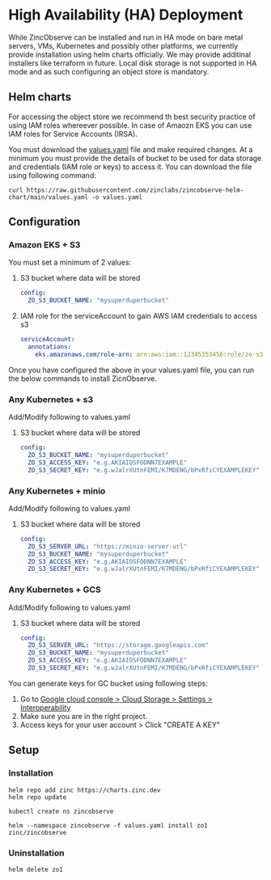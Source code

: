 # High Availability (HA) Deployment

While ZincObserve can be installed and run in HA mode on bare metal servers, VMs, Kubernetes and possibly other platforms, we currently provide installation using helm charts officially. We may provide additinal installers like terraform in future. Local disk storage is not supported in HA mode and as such configuring an object store is mandatory.

## Helm charts



For accessing the object store we recommend th best security practice of using IAM roles whereever possible. In case of Amaozn EKS you can use IAM roles for Service Accounts (IRSA).

You must download the [values.yaml](https://github.com/zinclabs/zincobserve-helm-chart/blob/main/values.yaml) file and make required changes. At a minimum you must provide the details of bucket to be used for data storage and credentials (IAM role or keys) to access it. You can download the file using following command:

```shell
curl https://raw.githubusercontent.com/zinclabs/zincobserve-helm-chart/main/values.yaml -o values.yaml
```

## Configuration

### Amazon EKS + S3

You must set a minimum of 2 values:

1. S3 bucket where data will be stored
    ```yaml
    config:
      ZO_S3_BUCKET_NAME: "mysuperduperbucket"
    ```
1. IAM role for the serviceAccount to gain AWS IAM credentials to access s3
    ```yaml
    serviceAccount:
      annotations:
        eks.amazonaws.com/role-arn: arn:aws:iam::12345353456:role/zo-s3-eks
    ```

Once you have configured the above in your values.yaml file, you can run the below commands to install ZicnObserve.

### Any Kubernetes + s3

Add/Modify following to values.yaml

1. S3 bucket where data will be stored
    ```yaml
    config:
      ZO_S3_BUCKET_NAME: "mysuperduperbucket"
      ZO_S3_ACCESS_KEY: "e.g.AKIAIOSFODNN7EXAMPLE"
      ZO_S3_SECRET_KEY: "e.g.wJalrXUtnFEMI/K7MDENG/bPxRfiCYEXAMPLEKEY"
    ```

### Any Kubernetes + minio

Add/Modify following to values.yaml

1. S3 bucket where data will be stored
    ```yaml
    config:
      ZO_S3_SERVER_URL: "https://minio-server-url"
      ZO_S3_BUCKET_NAME: "mysuperduperbucket"
      ZO_S3_ACCESS_KEY: "e.g.AKIAIOSFODNN7EXAMPLE"
      ZO_S3_SECRET_KEY: "e.g.wJalrXUtnFEMI/K7MDENG/bPxRfiCYEXAMPLEKEY"
    ```

### Any Kubernetes + GCS

Add/Modify following to values.yaml

1. S3 bucket where data will be stored
    ```yaml
    config:
      ZO_S3_SERVER_URL: "https://storage.googleapis.com"
      ZO_S3_BUCKET_NAME: "mysuperduperbucket"
      ZO_S3_ACCESS_KEY: "e.g.AKIAIOSFODNN7EXAMPLE"
      ZO_S3_SECRET_KEY: "e.g.wJalrXUtnFEMI/K7MDENG/bPxRfiCYEXAMPLEKEY"
    ```

You can generate  keys for GC bucket using following steps:

1. Go to [Google cloud console > Cloud Storage > Settings > Interoperability](https://console.cloud.google.com/storage/settings;tab=interoperability) 
1. Make sure you are in the right project.
1. Access keys for your user account > Click "CREATE A KEY"

## Setup

### Installation

```shell
helm repo add zinc https://charts.zinc.dev
helm repo update

kubectl create ns zincobserve

helm --namespace zincobserve -f values.yaml install zo1 zinc/zincobserve
```

### Uninstallation

```shell
helm delete zo1
```



